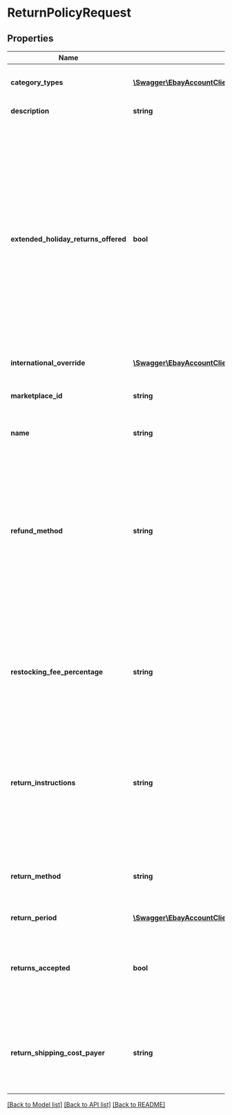# ReturnPolicyRequest

## Properties
Name | Type | Description | Notes
------------ | ------------- | ------------- | -------------
**category_types** | [**\Swagger\EbayAccountClient\Model\CategoryType[]**](CategoryType.md) | For return policies, this field can be set to only ALL_EXCLUDING_MOTORS_VEHICLES (returns on motor vehicles are not processed through eBay flows.) Default: ALL_EXCLUDING_MOTORS_VEHICLES (for return policies only) | [optional] 
**description** | **string** | An optional seller-defined description of the return policy for internal use (this value is not displayed to end users). Max length: 250 | [optional] 
**extended_holiday_returns_offered** | **bool** | Important! This field has been deprecated as of version 1.2.0, released on May 31, 2018. Any value supplied in this field is ignored, it is neither read nor returned. If set to true, the seller offers an Extended Holiday Returns policy for their listings. IMPORTANT: Extended Holiday Returns is a seasonally available feature that is offered on some eBay marketplaces. To see if the feature is enabled in any given year, check the Returns on eBay page before the holiday season begins. If the feature is not enabled for the season, this field is ignored. The extended holiday returns period is defined by three dates: The start date &#x3D; start of November. The purchase cutoff date &#x3D; end of the year. The end date &#x3D; end of January. The above dates may vary by a few days each year. Sellers are notified of the current dates on their eBay marketplace before the holiday period starts. Sellers can specify Extended Holiday Returns (as well as their regular non-holiday returns period) for chosen listings at any time during the year. The Extended Holiday Returns offer is not visible in listings until the start date of current year&#39;s holiday returns period, at which point it overrides the non-holiday returns policy. Buyers can see the Extended Holiday Returns offer in listings displayed through the purchase cutoff date and are able to return those purchases until the end date of the period. After the purchase cutoff date, the Extended Holiday Returns offer automatically disappears from the listings and the seller&#39;s non-holiday returns period reappears. Purchases made from that point on are subject to the non-holiday returns period, while purchases made before the cutoff date still have until the end of the period to return under the program. If the value of holidayReturns is false for an item, the return period specified by the returnsWithinOption field applies, regardless of the purchase date. If the item is listed with a policy of no returns, holidayReturns is automatically reset to false. | [optional] 
**international_override** | [**\Swagger\EbayAccountClient\Model\InternationalReturnOverrideType**](InternationalReturnOverrideType.md) |  | [optional] 
**marketplace_id** | **string** | The ID of the eBay marketplace to which this return policy applies. If this value is not specified, value defaults to the seller&#39;s eBay registration site. For implementation help, refer to &lt;a href&#x3D;&#39;https://developer.ebay.com/api-docs/sell/account/types/ba:MarketplaceIdEnum&#39;&gt;eBay API documentation&lt;/a&gt; | [optional] 
**name** | **string** | A user-defined name for this return policy. Names must be unique for policies assigned to the same marketplace. Max length: 64 | [optional] 
**refund_method** | **string** | Important! this field has been deprecated as of version 1.2.0, released on May 31, 2018. Any value other than MONEY_BACK will be treated as MONEY_BACK (although for a period of time, eBay will store and return the legacy values to preserve backwards compatibility). Indicates the method the seller uses to compensate the buyer for returned items. The return method specified applies only to remorse returns. Note that each eBay marketplace can support different sets of refund methods. Also, each eBay marketplace has a default setting for this value and if you do not specifically set this value, sellers are obligated to honor the setting that displays in their listings. Call GeteBayDetails in the Trading API to see what refund methods the marketplaces you sell into support. We recommend you set this field to the value of your preferred refund method and that you use the description field to detail the seller&#39;s return policy (such as indicating how quickly the seller will process a refund, whether the seller must receive the item before processing a refund, and other similar useful details). You cannot modify this value in a Revise item call if (1) the listing has bids or (2) the listing ends within 12 hours. For implementation help, refer to &lt;a href&#x3D;&#39;https://developer.ebay.com/api-docs/sell/account/types/api:RefundMethodEnum&#39;&gt;eBay API documentation&lt;/a&gt; | [optional] 
**restocking_fee_percentage** | **string** | Important! This field has been deprecated as of version 1.2.0, released on May 31, 2018. Any value supplied in this field is ignored, it is neither read nor returned. Sellers who accept returns should include this field if they charge buyers a restocking fee when items are returned. A restocking fee comes into play only when an item is returned due to buyer remorse and/or a purchasing mistake, but sellers cannot charge a restocking fee for SNAD-related returns. The total amount returned to the buyer is reduced by the cost of the item multiplied by the percentage indicated by this field. Allowable restocking fee values are: 0.0: No restocking fee is charged to the buyer 10.0: 10 percent of the item price is charged to the buyer 15.0: 15 percent of the item price is charged to the buyer 20.0: Up to 20 percent of the item price is charged to the buyer | [optional] 
**return_instructions** | **string** | Important! This field is being deprecated on many marketplaces. Once deprecated, this field will be ignored on marketplaces where it is not supported and it will neither be read nor returned. This optional field contains the seller&#39;s detailed explanation for their return policy and is displayed in the Return Policy section of the View Item page. This field is valid in only the following marketplaces (the field is otherwise ignored): Germany (DE) Spain (ES) France (FR) Italy (IT) Where valid, sellers can use this field to add details about their return policies. eBay uses this text string as-is in the Return Policy section of the View Item page. Avoid HTML and avoid character entity references (such as &amp;amp;amp;pound; or &amp;amp;amp;#163;). To include special characters in the return policy description, use the literal UTF-8 or ISO-8559-1 character (e.g. &amp;amp;#163;). Max length: 5000 (8000 for DE) | [optional] 
**return_method** | **string** | Valid in the US marketplace only, this optional field indicates additional services (other than money-back) that sellers can offer buyers for remorse returns. As of version 1.2.0, the only accepted value for this field is REPLACEMENT. This field is valid in only the US marketplace, any supplied value is ignored in other marketplaces. For implementation help, refer to &lt;a href&#x3D;&#39;https://developer.ebay.com/api-docs/sell/account/types/api:ReturnMethodEnum&#39;&gt;eBay API documentation&lt;/a&gt; | [optional] 
**return_period** | [**\Swagger\EbayAccountClient\Model\TimeDuration**](TimeDuration.md) |  | [optional] 
**returns_accepted** | **bool** | If set to true, the seller accepts returns. Call the getReturnPolicies in the Metadata API to see what categories require returns to be offered for listings in each category. Also, note that some European marketplaces (for example, UK, IE, and DE) require sellers to accept returns for fixed-price items and auctions listed with Buy It Now. For details, see Returns and the Law (UK). Note:Top-Rated sellers must accept item returns and the handlingTime should be set to zero days or one day for a listing to receive a Top-Rated Plus badge on the View Item or search result pages. For more information on eBay&#39;s Top-Rated seller program, see Becoming a Top Rated Seller and qualifying for Top Rated Plus benefits. | [optional] 
**return_shipping_cost_payer** | **string** | This field indicates who is responsible for paying for the shipping charges for returned items. The field can be set to either BUYER or SELLER. Depending on the return policy and specifics of the return, either the buyer or the seller can be responsible for the return shipping costs. Note that the seller is always responsible for return shipping costs for SNAD-related issues. Required if returnsAccepted is set to true. For implementation help, refer to &lt;a href&#x3D;&#39;https://developer.ebay.com/api-docs/sell/account/types/api:ReturnShippingCostPayerEnum&#39;&gt;eBay API documentation&lt;/a&gt; | [optional] 

[[Back to Model list]](../README.md#documentation-for-models) [[Back to API list]](../README.md#documentation-for-api-endpoints) [[Back to README]](../README.md)


